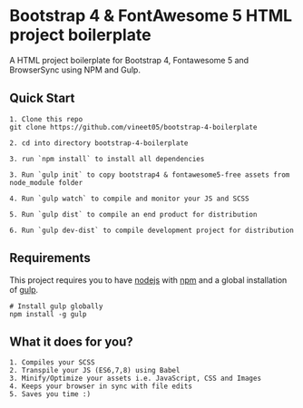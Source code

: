 # Bootstrap 4 & FontAwesome 5 HTML project boilerplate

A HTML project boilerplate for Bootstrap 4, Fontawesome 5 and BrowserSync using NPM and Gulp.

## Quick Start

```
1. Clone this repo
git clone https://github.com/vineet05/bootstrap-4-boilerplate

2. cd into directory bootstrap-4-boilerplate

3. run `npm install` to install all dependencies

3. Run `gulp init` to copy bootstrap4 & fontawesome5-free assets from node_module folder

4. Run `gulp watch` to compile and monitor your JS and SCSS

5. Run `gulp dist` to compile an end product for distribution

6. Run `gulp dev-dist` to compile development project for distribution
```

## Requirements

This project requires you to have [nodejs](https://nodejs.org/en/) with [npm](https://www.npmjs.com/get-npm) and a global installation of [gulp](http://gulpjs.com/).

```
# Install gulp globally
npm install -g gulp
```

## What it does for you?

```
1. Compiles your SCSS
2. Transpile your JS (ES6,7,8) using Babel
3. Minify/Optimize your assets i.e. JavaScript, CSS and Images
4. Keeps your browser in sync with file edits
5. Saves you time :)
```
